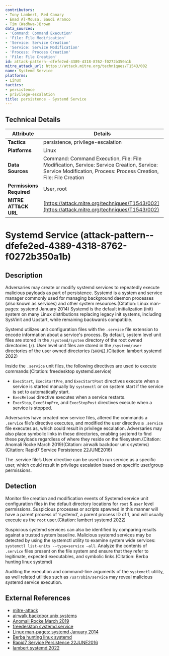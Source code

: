 ```yaml
---
contributors:
- Tony Lambert, Red Canary
- Emad Al-Mousa, Saudi Aramco
- Tim (Wadhwa-)Brown
data_sources:
- 'Command: Command Execution'
- 'File: File Modification'
- 'Service: Service Creation'
- 'Service: Service Modification'
- 'Process: Process Creation'
- 'File: File Creation'
id: attack-pattern--dfefe2ed-4389-4318-8762-f0272b350a1b
mitre_attack_url: https://attack.mitre.org/techniques/T1543/002
name: Systemd Service
platforms:
- Linux
tactics:
- persistence
- privilege-escalation
title: persistence - Systemd Service
---
```


## Technical Details

| Attribute | Details |
|-----------|----------|
| **Tactics** | persistence, privilege-escalation |
| **Platforms** | Linux |
| **Data Sources** | Command: Command Execution, File: File Modification, Service: Service Creation, Service: Service Modification, Process: Process Creation, File: File Creation |
| **Permissions Required** | User, root |
| **MITRE ATT&CK URL** | [https://attack.mitre.org/techniques/T1543/002](https://attack.mitre.org/techniques/T1543/002) |

# Systemd Service (attack-pattern--dfefe2ed-4389-4318-8762-f0272b350a1b)

## Description
Adversaries may create or modify systemd services to repeatedly execute malicious payloads as part of persistence. Systemd is a system and service manager commonly used for managing background daemon processes (also known as services) and other system resources.(Citation: Linux man-pages: systemd January 2014) Systemd is the default initialization (init) system on many Linux distributions replacing legacy init systems, including SysVinit and Upstart, while remaining backwards compatible.  

Systemd utilizes unit configuration files with the `.service` file extension to encode information about a service's process. By default, system level unit files are stored in the `/systemd/system` directory of the root owned directories (`/`). User level unit files are stored in the `/systemd/user` directories of the user owned directories (`$HOME`).(Citation: lambert systemd 2022) 

Inside the `.service` unit files, the following directives are used to execute commands:(Citation: freedesktop systemd.service)  

* `ExecStart`, `ExecStartPre`, and `ExecStartPost` directives execute when a service is started manually by `systemctl` or on system start if the service is set to automatically start.
* `ExecReload` directive executes when a service restarts. 
* `ExecStop`, `ExecStopPre`, and `ExecStopPost` directives execute when a service is stopped.  

Adversaries have created new service files, altered the commands a `.service` file’s directive executes, and modified the user directive a `.service` file executes as, which could result in privilege escalation. Adversaries may also place symbolic links in these directories, enabling systemd to find these payloads regardless of where they reside on the filesystem.(Citation: Anomali Rocke March 2019)(Citation: airwalk backdoor unix systems)(Citation: Rapid7 Service Persistence 22JUNE2016) 

The .service file’s User directive can be used to run service as a specific user, which could result in privilege escalation based on specific user/group permissions. 

## Detection
Monitor file creation and modification events of Systemd service unit configuration files in the default directory locations for `root` & `user` level permissions. Suspicious processes or scripts spawned in this manner will have a parent process of ‘systemd’, a parent process ID of 1, and will usually execute as the `root` user.(Citation: lambert systemd 2022) 

Suspicious systemd services can also be identified by comparing results against a trusted system baseline. Malicious systemd services may be detected by using the systemctl utility to examine system wide services: `systemctl list-units -–type=service –all`. Analyze the contents of `.service` files present on the file system and ensure that they refer to legitimate, expected executables, and symbolic links.(Citation: Berba hunting linux systemd)

Auditing the execution and command-line arguments of the `systemctl` utility, as well related utilities such as `/usr/sbin/service` may reveal malicious systemd service execution.

## External References
- [mitre-attack](https://attack.mitre.org/techniques/T1543/002)
- [airwalk backdoor unix systems](http://www.ouah.org/backdoors.html)
- [Anomali Rocke March 2019](https://www.anomali.com/blog/rocke-evolves-its-arsenal-with-a-new-malware-family-written-in-golang)
- [freedesktop systemd.service](https://www.freedesktop.org/software/systemd/man/systemd.service.html)
- [Linux man-pages: systemd January 2014](http://man7.org/linux/man-pages/man1/systemd.1.html)
- [Berba hunting linux systemd](https://pberba.github.io/security/2022/01/30/linux-threat-hunting-for-persistence-systemd-timers-cron/)
- [Rapid7 Service Persistence 22JUNE2016](https://www.rapid7.com/db/modules/exploit/linux/local/service_persistence)
- [lambert systemd 2022](https://redcanary.com/blog/attck-t1501-understanding-systemd-service-persistence/)

